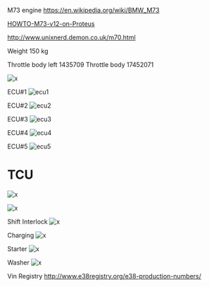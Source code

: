 M73 engine https://en.wikipedia.org/wiki/BMW_M73

[HOWTO-M73-v12-on-Proteus](HOWTO-M73-v12-on-Proteus)

http://www.unixnerd.demon.co.uk/m70.html

Weight 150 kg

Throttle body left 1435709
Throttle body 17452071

![x](OEM-Docs/Bmw/1998_750_e38/1998_bmw_750_ecu.png)

ECU#1
![ecu1](OEM-Docs/Bmw/1998_750_e38/1998_bmw_750_ecu_page1.png)

ECU#2
![ecu2](OEM-Docs/Bmw/1998_750_e38/1998_bmw_750_ecu_page2.png)

ECU#3
![ecu3](OEM-Docs/Bmw/1998_750_e38/1998_bmw_750_ecu_page3.png)

ECU#4
![ecu4](OEM-Docs/Bmw/1998_750_e38/1998_bmw_750_ecu_page4.png)

ECU#5
![ecu5](OEM-Docs/Bmw/1998_750_e38/1998_bmw_750_ecu_page5.png)

# TCU 

![x](OEM-Docs/Bmw/7_Series_e38/1998-750-tcu-1.png)

![x](OEM-Docs/Bmw/7_Series_e38/1998-750-tcu-2.png)

Shift Interlock
![x](OEM-Docs/Bmw/1998_750_e38/bmw_e38_shift_interlock.png)

Charging
![x](OEM-Docs/Bmw/1998_750_e38/bmw_e38_charging.png)



Starter
![x](OEM-Docs/Bmw/1998_750_e38/bmw_e38_starter_wiring.png)

Washer
![x](OEM-Docs/Bmw/1998_750_e38/bmw_e38_wiper_washer.png)


Vin Registry http://www.e38registry.org/e38-production-numbers/
